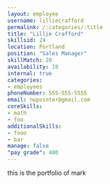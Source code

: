 ```yaml
--- 
layout: employee 
username: lilliecrafford
permalink: /:categories/:title 
title: "Lillie Crafford" 
skillsid: 24 
location: Portland
position: "Sales Manager"
skillMatch: 20
availability: 10
internal: true
categories: 
- employees
phoneNumber: 555-555-5555 
email: nwpointer@gmail.com
coreSkills:
- math 
- foo
additionalSkills:
- fooo
- bar
manage: false
"pay grade": 400
---
```


this is the portfolio of mark